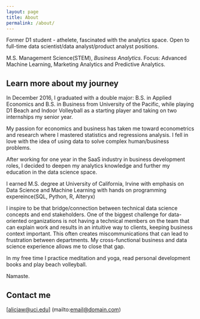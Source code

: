 ```yaml
---
layout: page
title: About
permalink: /about/
---
```


Former D1 student - athelete, fascinated with the analytics space. Open to full-time data scientist/data analyst/product analyst positions.

M.S. Management Science(STEM), _Business Analytics_.
Focus: Advanced Machine Learning, Marketing Analytics and Predictive Analytics.

## Learn more about my journey

In December 2016, I graduated with a double major: B.S. in Applied Economics and B.S. in Business from University of the Pacific, while playing D1 Beach and Indoor Volleyball as a starting player and taking on two internships my senior year.

My passion for economics and business has taken me toward econometrics and research where I mastered statistics and regressions analysis. I fell in love with the idea of using data to solve complex human/business problems. 

After working for one year in the SaaS industry in business development roles, I decided to deepen my analytics knowledge and further my education in the data science space.

I earned M.S. degree at University of California, Irvine with emphasis on Data Science and Machine Learning with hands on programming expereince(SQL, Python, R, Alteryx) 

I inspire to be that bridge/connection between technical data science concepts and end stakeholders. One of the biggest challenge for data-oriented organizations is not having a technical members on the team that can explain work and results in an intuitive way to clients, keeping business context important. This often creates miscommunications that can lead to frustration between departments. My cross-functional business and data science experience allows me to close that gap. 

In my free time I practice meditation and yoga, read personal development books and play beach volleyball. 

Namaste.

## Contact me

[alicjaw@uci.edu] (mailto:email@domain.com)
